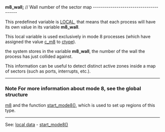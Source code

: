 **m8_wall;** // Wall number of the sector map ---------------------------------------


This predefined variable is [LOCAL](declaration_of_local_datadot.md), that means that each
process will have its own value in its variable **m8_wall**.

This local variable is used exclusively in mode 8 processes 
(which have assigned the value [c_m8](c_m8.md) to [ctype](local_ctype.md)).

the system stores in the variable **m8_wall**, the number of the wall
the process has just collided against.

This information can be useful to detect distinct active zones
inside a map of sectors (such as ports, interrupts, etc.).

---------------------------------------


### Note For more information about mode 8, see the global structure
[m8](global_struct_m8.md) and the function [start_mode8()](start_mode8().md), which is used to
set up regions of this type.

---------------------------------------
See: [local data](predefined_local_data.md) - [start_mode8()](start_mode8().md)

